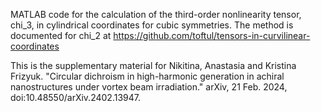 MATLAB code for the calculation of the third-order nonlinearity tensor, chi_3, in cylindrical coordinates for cubic symmetries. 
The method is documented for chi_2 at  https://github.com/toftul/tensors-in-curvilinear-coordinates 


This is the supplementary material for 
Nikitina, Anastasia and Kristina Frizyuk. "Circular dichroism in high-harmonic generation in achiral nanostructures under vortex beam irradiation." arXiv, 21 Feb. 2024, doi:10.48550/arXiv.2402.13947.
